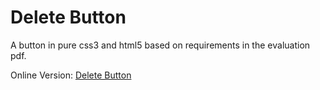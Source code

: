 # Delete Button
A button in pure css3 and html5 based on requirements in the evaluation pdf.

Online Version: [Delete Button](https://bit.ly/3AMTWjL)

